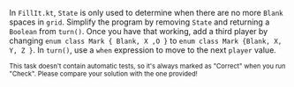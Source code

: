 

In `FillIt.kt`, `State` is only used to determine when there are no more `Blank`
spaces in `grid`. Simplify the program by removing `State` and returning a
`Boolean` from `turn()`. Once you have that working, add a third player by
changing `enum class Mark { Blank, X ,O }` to `enum class Mark {Blank, X, Y, Z
}`. In `turn()`, use a `when` expression to move to the next `player` value.

<sub> This task doesn't contain automatic tests,
so it's always marked as "Correct" when you run "Check".
Please compare your solution with the one provided! </sub>
